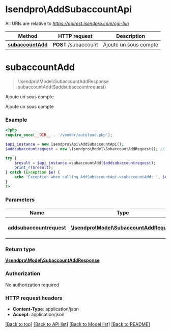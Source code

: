 # Isendpro\AddSubaccountApi

All URIs are relative to *https://apirest.isendpro.com/cgi-bin*

Method | HTTP request | Description
------------- | ------------- | -------------
[**subaccountAdd**](AddSubaccountApi.md#subaccountAdd) | **POST** /subaccount | Ajoute un sous compte


# **subaccountAdd**
> \Isendpro\Model\SubaccountAddResponse subaccountAdd($addsubaccountrequest)

Ajoute un sous compte

Ajoute un sous compte

### Example
```php
<?php
require_once(__DIR__ . '/vendor/autoload.php');

$api_instance = new Isendpro\Api\AddSubaccountApi();
$addsubaccountrequest = new \Isendpro\Model\SubaccountAddRequest(); // \Isendpro\Model\SubaccountAddRequest | add sub account request

try {
    $result = $api_instance->subaccountAdd($addsubaccountrequest);
    print_r($result);
} catch (Exception $e) {
    echo 'Exception when calling AddSubaccountApi->subaccountAdd: ', $e->getMessage(), PHP_EOL;
}
?>
```

### Parameters

Name | Type | Description  | Notes
------------- | ------------- | ------------- | -------------
 **addsubaccountrequest** | [**\Isendpro\Model\SubaccountAddRequest**](../Model/SubaccountAddRequest.md)| add sub account request |

### Return type

[**\Isendpro\Model\SubaccountAddResponse**](../Model/SubaccountAddResponse.md)

### Authorization

No authorization required

### HTTP request headers

 - **Content-Type**: application/json
 - **Accept**: application/json

[[Back to top]](#) [[Back to API list]](../../README.md#documentation-for-api-endpoints) [[Back to Model list]](../../README.md#documentation-for-models) [[Back to README]](../../README.md)

